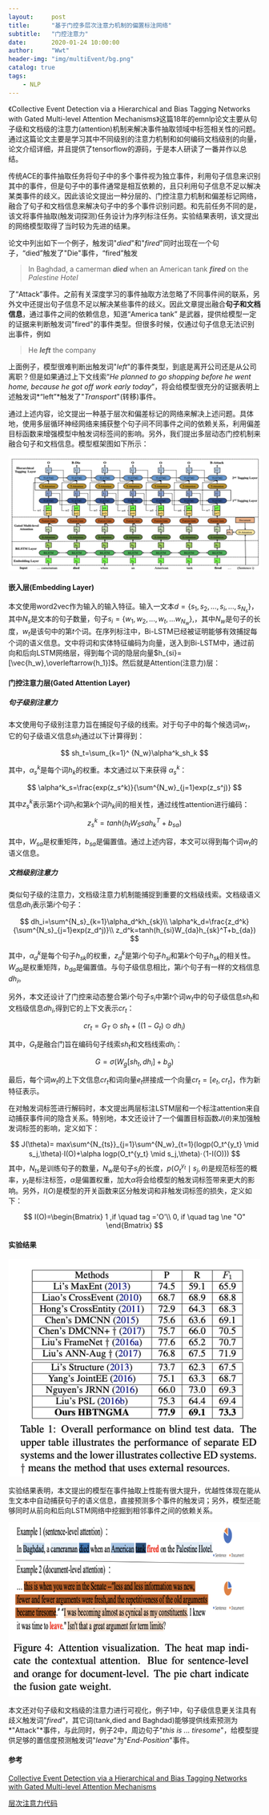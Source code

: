 ```yaml
---
layout:     post
title:      "基于门控多层次注意力机制的偏置标注网络"
subtitle:   "门控注意力"
date:       2020-01-24 10:00:00
author:     "Wwt"
header-img: "img/multiEvent/bg.png"
catalog: true
tags:   
    - NLP
---
```


《Collective Event Detection via a Hierarchical and Bias Tagging Networks with Gated Multi-level Attention Mechanisms》这篇18年的emnlp论文主要从句子级和文档级的注意力(attention)机制来解决事件抽取领域中标签相关性的问题。通过这篇论文主要是学习其中不同级别的注意力机制和如何编码文档级别的向量，论文介绍详细，并且提供了tensorflow的源码，于是本人研读了一番并作以总结。

传统ACE的事件抽取任务将句子中的多个事件视为独立事件，利用句子信息来识别其中的事件，但是句子中的事件通常是相互依赖的，且只利用句子信息不足以解决某类事件的歧义。因此该论文提出一种分层的、门控注意力机制和偏差标记网络，融合了句子和文档信息来解决句子中的多个事件识别问题。和先前任务不同的是，该文将事件抽取(触发词探测)任务设计为序列标注任务。实验结果表明，该文提出的网络模型取得了当时较为先进的结果。

论文中列出如下一个例子，触发词"*died*"和"*fired*"同时出现在一个句子，“died”触发了"Die"事件，“fired”触发



>In Baghdad, a camerman ***died*** when an American tank ***fired*** on the *Palestine Hotel*



了“Attack”事件。之前有关深度学习的事件抽取方法忽略了不同事件间的联系，另外文中还提出句子信息不足以解决某些事件的歧义。因此文章提出融合**句子和文档信息**，通过事件之间的依赖信息，知道“America tank” 是武器，提供给模型一定的证据来判断触发词"fired"的事件类型。但很多时候，仅通过句子信息无法识别出事件，例如



>He ***left***  the company



上面例子，模型很难判断出触发词"*left*"的事件类型，到底是离开公司还是从公司离职？但是如果通过上下文线索“*He planned to go shopping before he went home, because he got off work early today*”，将会给模型很充分的证据表明上述触发词*“left”*触发了"*Transport*"(转移)事件。

通过上述内容，论文提出一种基于层次和偏差标记的网络来解决上述问题。具体地，使用多层循环神经网络来捕获整个句子间不同事件之间的依赖关系，利用偏差目标函数来增强模型中触发词标签间的影响。另外，我们提出多层动态门控机制来融合句子和文档信息。模型框架图如下所示：

![model](/img/multiEvent/model.png)

#### 嵌入层(Embedding Layer)

本文使用word2vec作为输入的输入特征。输入一文本$d=\{s_1,s_2,...,s_i,...,s_{N_s}\}$，其中$N_s$是文本的句子数量，句子$s_i=\{w_1,w_2,...,w_t,...w_{N_w}\}$,，其中$N_w$是句子的长度，$w_t$是该句中的第$t$个词。在序列标注中，Bi-LSTM已经被证明能够有效捕捉每个词的语义信息。文中将词和实体特征编码为向量，送入到Bi-LSTM中，通过前向和后向LSTM网络层，得到每个词的隐层向量$h_{si}=[\vec{h_w},\overleftarrow{h_1}]$。然后就是Attention(注意力)层：

#### 门控注意力层(Gated Attention Layer)

##### 句子级别注意力

本文使用句子级别注意力旨在捕捉句子级的线索。对于句子中的每个候选词$w_t$，它的句子级语义信息$sh_t$通过以下计算得到：


$$
sh_t=\sum_{k=1}^
{N_w}\alpha^k_sh_k
$$


其中，$\alpha_s^k$是每个词$h_k$的权重。本文通过以下来获得 $\alpha_s^k$：


$$
\alpha^k_s=\frac{exp(z_s^k)}{\sum^{N_w}_{j=1}exp(z_s^j)}
$$


其中$z_s^k$表示第$t$个词$h_t$和第$k$个词$h_k$间的相关性，通过线性attention进行编码：


$$
z_s^k=tanh(h_tW_S{sa} h^T_k+b_{sa})
$$


其中，$W_{sa}$是权重矩阵，$b_{sa}$是偏置值。通过上述内容，本文可以得到每个词$w_t$的语义信息。

##### 文档级别注意力

类似句子级的注意力，文档级注意力机制能捕捉到重要的文档级线索。文档级语义信息$dh_i$表示第$i$个句子：


$$
dh_i=\sum^{N_s}_{k=1}\alpha_d^kh_{sk}\\
\alpha^k_d=\frac{z_d^k}{\sum^{N_s}_{j=1}exp(z_d^j)}\\
z_d^k=tanh(h_{si}W_{da}h_{sk}^T+b_{da})
$$


其中，$\alpha_d^k$是每个句子$h_{sk}$的权重，$z_d^k$是第$i$个句子$h_{si}$和第$k$个句子$h_{sk}$的相关性。$W_{da}$是权重矩阵，$b_{da}$是偏置值。与句子级信息相比，第$i$个句子有一样的文档信息$dh_i$。

另外，本文还设计了门控来动态整合第$i$个句子$s_i$中第$t$个词$w_t$中的句子级信息$sh_t$和文档级信息$dh_i$,得到它的上下文表示$cr_t$：


$$
cr_t = G_T \odot sh_t +((1-G_t)\odot dh_i)
$$


其中，$G_t$是融合门旨在编码句子线索$sh_t$和文档线索$dh_i$：


$$
G=\sigma(W_g[sh_t,dh_i]+b_g)
$$


最后，每个词$w_t$的上下文信息$cr_t$和词向量$e_t$拼接成一个向量$cr_t=[e_t,cr_t]$，作为新特征表示。

在对触发词标签进行解码时，本文提出两层标注LSTM层和一个标注attention来自动捕获事件间的隐含关系。特别地，本文还设计了一个偏置目标函数$J(\theta)$来加强触发词标签的影响，定义如下：


$$
J(\theta)= max\sum^{N_{ts}}_{j=1}\sum^{N_w}_{t=1}(logp(O_t^{y_t} \mid s_j,\theta)·I(O)+\alpha logp(O_t^{y_t} \mid s_j,\theta)·（1-I(O)))
$$
其中，$N_{ts}$是训练句子的数量，$N_w$是句子$s_j$的长度，$p(O_t^{y_t} \mid s_j,\theta)$是规范标签的概率，$y_t$是标注标签，$\alpha$是偏置权重，加大$\alpha$将会给模型的触发词标签带来更大的影响。另外，$I(O)$是模型的开关函数来区分触发词和非触发词标签的损失，定义如下：


$$
I(O)=\begin{Bmatrix}
				1 ,if \quad tag ='O'\\
				0, if \quad tag \ne "O"
   \end{Bmatrix}
$$

#### 实验结果

![res](/img/multiEvent/res.png)

实验结果表明，本文提出的模型在事件抽取上性能有很大提升，优越性体现在能从生文本中自动捕获句子的语义信息，直接预测多个事件的触发词；另外，模型还能够同时从前向和后向LSTM网络中挖掘到相邻事件之间的依赖关系。

![case](/img/multiEvent/case.png)

本文还对句子级和文档级的注意力进行可视化，例子1中，句子级信息更关注具有歧义触发词"*fired"*，其它词(tank,died and Baghdad)能够提供线索预测为*"Attack"*事件，与此同时，例子2中，周边句子"*this is ... tiresome*"，给模型提供足够的置信度预测触发词"*leave*"为"*End-Position*"事件。

#### 参考

[Collective Event Detection via a Hierarchical and Bias Tagging Networks with Gated Multi-level Attention Mechanisms](https://www.aclweb.org/anthology/D18-1158/)

[层次注意力代码](https://github.com/Alivewwt/notes/blob/master/nlp_model/doc_embedding_example/doc_embedding.py)